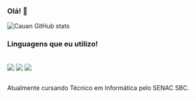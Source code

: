 ### Olá! 👊



![Cauan GitHub stats](https://github-readme-stats.vercel.app/api?username=cauancauan&show_icons=true&theme=onedark)

### Linguagens que eu utilizo!

<div style="display: inline_block"><br/>
    <img align="center" alt"C#" src="https://img.shields.io/badge/C%23-239120?style=for-the-badge&logo=c-sharp&logoColor=white" />
    <img align="center" alt"HTML5" src="https://img.shields.io/badge/HTML5-E34F26?style=for-the-badge&logo=html5&logoColor=white" />
    <img align="center" alt"CSS3" src="https://img.shields.io/badge/CSS3-1572B6?style=for-the-badge&logo=css3&logoColor=white" />
</div><br/>

Atualmente cursando Técnico em Informática pelo SENAC SBC.

